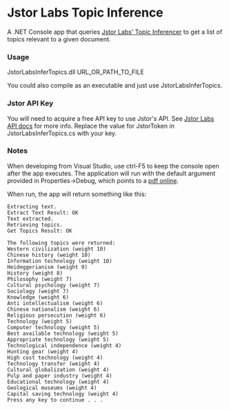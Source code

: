  # Jstor Labs Topic Inference
A .NET Console app that queries [Jstor Labs' Topic Inferencer](http://labs.jstor.org/api/docs/) to get a list of topics relevant to a given document.

### Usage
JstorLabsInferTopics.dll URL_OR_PATH_TO_FILE

You could also compile as an executable and just use JstorLabsInferTopics.

### Jstor API Key
You will need to acquire a free API key to use Jstor's API. See [Jstor Labs API docs](http://labs.jstor.org/api/docs/) for more info. Replace the value for JstorToken in JstorLabsInferTopics.cs with your key.

### Notes
When developing from Visual Studio, use ctrl-F5 to keep the console open after the app executes. The application will run with the default argument provided in Properties->Debug, which points to a [pdf online](http://labs.jstor.org/api/docs/).

When run, the app will return something like this:
```
Extracting text.
Extract Text Result: OK
Text extracted.
Retrieving topics.
Get Topics Result: OK

The following topics were returned:
Western civilization (weight 10)
Chinese history (weight 10)
Information technology (weight 10)
Heideggerianism (weight 9)
History (weight 8)
Philosophy (weight 7)
Cultural psychology (weight 7)
Sociology (weight 7)
Knowledge (weight 6)
Anti intellectualism (weight 6)
Chinese nationalism (weight 6)
Religious persecution (weight 6)
Technology (weight 5)
Computer technology (weight 5)
Best available technology (weight 5)
Appropriate technology (weight 5)
Technological independence (weight 4)
Hunting gear (weight 4)
High cost technology (weight 4)
Technology transfer (weight 4)
Cultural globalization (weight 4)
Pulp and paper industry (weight 4)
Educational technology (weight 4)
Geological museums (weight 4)
Capital saving technology (weight 4)
Press any key to continue . . .
```
